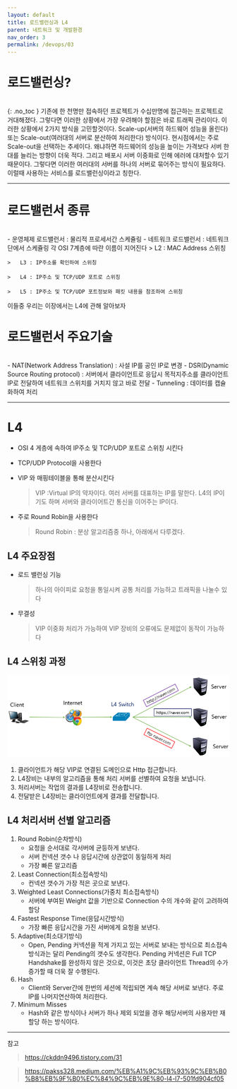 ```yaml
---
layout: default
title: 로드밸런싱과 L4
parent: 네트워크 및 개발환경
nav_order: 3
permalink: /devops/03
---
```


# 로드밸런싱?
<br>
{: .no_toc }
기존에 한 천명만 접속하던 프로젝트가 수십만명에 접근하는 프로젝트로 거대해졌다. 그렇다면 이러한 상황에서 가장 우려해야 할점은 바로 트래픽 관리이다. 
이러한 상황에서 2가지 방식을 고민할것이다. Scale-up(서버의 하드웨어 성능을 올린다) 또는 Scale-out(여러대의 서버로 분산하여 처리한다) 방식이다.
현시점에서는 주로 Scale-out을 선택하는 추세이다. 왜냐하면 하드웨어의 성능을 높이는 가격보다 서버 한대를 늘리는 방향이 더욱 적다. 
그리고 배포시 서버 이중화로 인해 에러에 대처할수 있기 때문이다. 그렇다면 이러한 여러대의 서버를 하나의 서버로 묶어주는 방식이 필요하다.
이럴때 사용하는 서비스를 로드밸런싱이라고 칭한다.

---
# 로드밸런서 종류
<br>
- 운영체제 로드밸런서 : 물리적 프로세서간 스케쥴링
- 네트워크 로드밸런서 : 네트워크단에서 스케쥴링 각 OSI 7계층에 따란 이름이 지어진다
    >   L2 : MAC Address 스위칭

    >   L3 : IP주소를 확인하여 스위칭

    >   L4 : IP주소 및 TCP/UDP 포트로 스위칭

    >   L5 : IP주소 및 TCP/UDP 포트정보와 패킷 내용을 참조하여 스위칭

이들중 우리는 이장에서는 L4에 관해 알아보자

# 로드밸런서 주요기술
<br>
- NAT(Network Address Translation) :
    사설 IP를 공인 IP로 변경
- DSR(Dynamic Source Routing protocol) :
    서버에서 클라이언트로 응답시 목적지주소를 클라이언트 IP로 전달하여 네트워크 스위치를 거치지 않고 바로 전달
- Tunneling :
    데이터를 캡슐화하여 처리

---

# L4
-   OSI 4 게층에 속하여 IP주소 및 TCP/UDP 포트로 스위칭 시킨다
-   TCP/UDP Protocol을 사용한다
-   VIP 와 매핑테이블을 통해 분산시킨다
    > VIP :Virtual IP의 약자이다. 여러 서버를 대표하는 IP를 말한다. L4의 IP이기도 하며 서버와 클라이어트간 통신을 이어주는 IP이다.

-   주로 Round Robin을 사용한다
    > Round Robin : 분상 알고리즘중 하나, 아래에서 다루겠다.

## L4 주요장점
- 로드 밸런싱 기능
    > 하나의 아이피로 요청을 통일시켜 공통 처리를 가능하고 트래픽을 나눌수 있다

- 무결성
    > VIP 이중화 처리가 가능하여 VIP 장비의 오류에도 문제없이 동작이 가능하다

## L4 스위칭 과정
![](/assets/images/L4_step.PNG)

1.   클라이언트가 해당 VIP로 연결된 도메인으로 Http 접근합니다.
2.   L4장비는 내부의 알고리즘을 통해 처리 서버를 선별하여 요청을 보냅니다.
3.   처리서버는 작업의 결과를 L4장비로 전송합니다.
4.   전달받은 L4장비는 클라이언트에게 결과를 전달합니다.

## L4 처리서버 선별 알고리즘
1. Round Robin(순차방식)
    -   요청을 순서대로 각서버에 균등하게 보낸다.
    -   서버 컨넥션 갯수 나 응답시간에 상관없이 동일하게 처리
    -   가장 빠른 알고리즘
2. Least Connection(최소접속방식)
    -   컨넥션 갯수가 가장 적은 곳으로 보낸다.
3. Weighted Least Connections(가중치 최소접속방식)
    -   서버에 부여된 Weight 값을 기반으로 Connection 수의 개수와 같이 고려하여 할당
4. Fastest Response Time(응답시간방식)
    -   가장 빠른 응답시간을 가진 서버에게 요청을 보낸다.
5. Adaptive(최소대기방식)
    -   Open, Pending 커넥션을 적게 가지고 있는 서버로 보내는 방식으로 최소접속방식과는 달리 Pending의 갯수도 생각한다.
        Pending 커넥션은 Full TCP Handshake를 완성하지 않은 것으로, 이것은 초당 클라이언트 Thread의 수가 증가할 때 더욱 잘 수행된다.
6. Hash
    -   Client와 Server간에 한번의 세션에 적립되면 계속 해당 서버로 보낸다. 주로 IP를 나머지연산하여 처리한다.
7. Minimum Misses
    -   Hash와 같은 방식이나 서버가 하나 제외 되었을 경우 해당서버의 사용자만 재할당 하는 방식이다.


---

참고

> https://ckddn9496.tistory.com/31

> https://pakss328.medium.com/%EB%A1%9C%EB%93%9C%EB%B0%B8%EB%9F%B0%EC%84%9C%EB%9E%80-l4-l7-501fd904cf05








